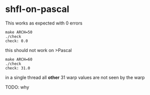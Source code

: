 # shfl-on-pascal

This works as expected with 0 errors

    make ARCH=50
    ./check
    check: 0.0

this should not work on >Pascal

    make ARCH=60
    ./check
    check: 31.0

in a single thread all **other** 31 warp values are not seen by the warp

TODO: why

